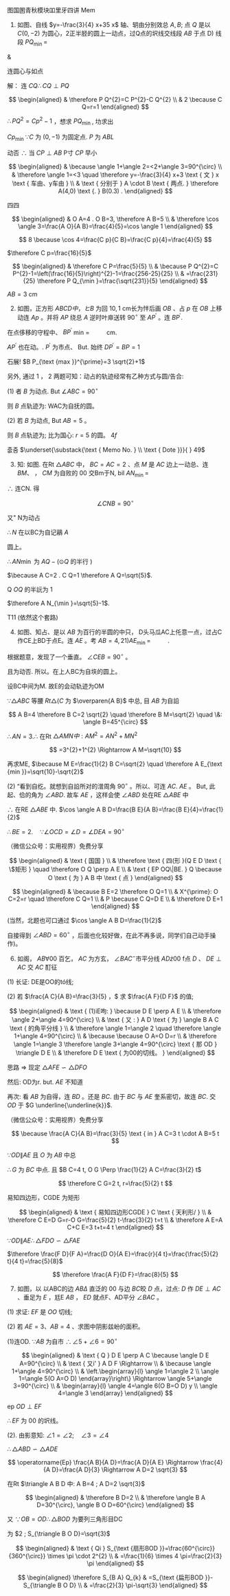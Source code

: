 图国圂青秋模块吅里牙四讲 Mem

1. 如图、自线 $y=-\frac{3}{4} x+35 x$ 轴、䢁由分别效总 $A, B ;$ 点 $Q$ 是以 $C(0,-2)$ 为圆心，2正半胫的圆上一动点，过Q点的㘮线交线段 $A B$ 于点
D) 线段 $P Q_{\text {min }}=$



$\mathbb{\&}$



连圆心与如点

解： 连 $C Q \therefore C Q \perp P Q$

$$
\begin{aligned}
& \therefore P Q^{2}=C P^{2}-C Q^{2} \\
& 2 \because C Q=r=1
\end{aligned}
$$

$\therefore P Q^{2}=C p^{2}-1$ ，想求 $P Q_{\text {min }}$, 㘦求出

$C p_{\text {min }} \because C$ 为 $(0,-1)$ 为固定点. $P$ 为 $A B L$

动否 $\therefore$ 当 $C P \perp A B$ P寸 $C P$ 早小

$$
\begin{aligned}
& \because \angle 1+\angle 2=<2+\angle 3=90^{\circ} \\
& \therefore \angle 1=<3 \quad \therefore y=-\frac{3}{4} x+3 \text { 文 } x \text { 车由、y车由 } \\
& \text { 分别于 } A \cdot B \text { 两点. } \therefore A(4,0) \text {. } B(0.3) .
\end{aligned}
$$

四四

$$
\begin{aligned}
& O A=4 . O B=3, \therefore A B=5 \\
& \therefore \cos \angle 3=\frac{A O}{A B}=\frac{4}{5}=\cos \angle 1
\end{aligned}
$$

$$
8 \because \cos 4=\frac{C p}{C B}=\frac{C p}{4}=\frac{4}{5}
$$

$\therefore C p=\frac{16}{5}$

$$
\begin{aligned}
& \therefore C P=\frac{5}{5} \\
& \because P Q^{2}=C P^{2}-1=\left(\frac{16}{5}\right)^{2}-1=\frac{256-25}{25} \\
& =\frac{231}{25} \therefore P Q_{\min }=\frac{\sqrt{231}}{5}
\end{aligned}
$$

$A B=3 \mathrm{~cm}$

2. 如图，正方形 $A B C D 中 ， ヒ B$ 为回 $10,1 \mathrm{~cm}$长为怑后画 $O B$ 、占 $p$ 在 $O B$ 上移动连 $A p$ 。并将 $A P$ 绕总 $A$ 逆时叶庘送转 $90^{\circ}$ 至 $A P^{\prime}$ 。连 $B P^{\prime}$.

在点侈移的守程中、 $B P^{\prime}$ min $=$ $\qquad$ $\mathrm{cm}$.


$A P^{\prime}$ 也在动。. $P^{\prime}$ 为市点、 But. 始终 $D P^{\prime}=B P=1$



石展! $B P_{\text {max }}^{\prime}=3 \sqrt{2}+1$

另外, 通过 1 ， 2 两题可知：动占的轨迹经常有乙种方式与圆/告合:

(1) 者 $B$ 为动点. But $\angle A B C=90^{\circ}$

则 $B$ 点轨迹为: WAC为自抚的圆。

(2) 若 $B$ 为动点, But $A B=5$ 。

则 $B$ 点轨迹为; 比为国心: $r=5$ 的圆。
$4 f$

줎줌
$\underset{\substack{\text { Memo No. } \\ \text { Dote }}}{ } 49$

3. 知: 如图. 在Rt $\triangle A B C$ 中， $B C=A C=2$ 、点 $M$ 是 $A C$ 边上一动总、连 $B M 、$ ， $C M$ 为自败的 00 交Bm于N, bil $A N_{\text {min }}=$ $\qquad$



$\therefore$ 连CN. 得

$$
\angle C N B=90^{\circ}
$$

又" N为动占

$\therefore N$ 在以BC为自记鷊 $A$


圆上。

$\therefore A N \min$ 为 $A Q-(\odot Q$ 的半行 $)$

$\because A C=2 . C Q=1 \therefore A Q=\sqrt{5}$.

Q $O Q$ 的半䛃为 1

$\therefore A N_{\min }=\sqrt{5}-1$.

T11 (依然这个套路)

4. 如图、知占、是以 $A B$ 为百行的半圆的中只， D头马瓜AC上仛意一点，过占C作CE上BD于点E。连 $A E$ 。考 $A B=4,21) A E_{\text {min }}=$ $\qquad$ .



根据题意，发现了一个垂直。 $\angle C E B=90^{\circ}$ 。

且为动否. 所以。在上人BC为自垁的圆上。

设BC中间为M. 故E的会动轨迹为OM


$\because \triangle A B C$ 等腰 $R t \triangle(C$ 为 $\overparen{A B}$ 中总, 目 $A B$ 为自䛇

$$
A B=4 \therefore B C=2 \sqrt{2} \quad \therefore B M=\sqrt{2} \quad \&: \angle B=45^{\circ}
$$



$\therefore A N=3 . \therefore$ 在Rt $\triangle A M N 中: A M^{2}=A N^{2}+M N^{2}$

$$
=3^{2}+1^{2} \Rightarrow A M=\sqrt{10}
$$

再求ME, $\because M E=\frac{1}{2} B C=\sqrt{2} \quad \therefore A E_{\text {min }}=\sqrt{10}-\sqrt{2}$



(2) “看到自纥。就想到自䛇所对的潧周角 $90^{\circ}$ 。所以、可连 $A C$. $A E$ 。 But, 此起、佮的角为 $\angle A B D$. 故车 $A E$ ，这样会使 $\angle A B D$ 处在RE $\triangle A B E$ 中

$\therefore$ 在RE $\triangle A B E$ 中. $\cos \angle A B D=\frac{B E}{A B}=\frac{B E}{4}=\frac{1}{2}$

$\therefore B E=2 . \quad \because \angle O C D=\angle D=\angle D E A=90^{\circ}$

（微信公众号：实用视界）免费分享

$$
\begin{aligned}
& \text { 国国 } \\
& \therefore \text { 四(形 }(Q E D \text { \$矩形 } \quad \therefore O Q \perp A E \\
& \text { EP OQ\|BE. } Q \because O \text { 为 } A B 中 \text { 点 }
\end{aligned}
$$



$$
\begin{aligned}
& \because B E=2 \therefore O Q=1 \\
& X^{\prime}: O C=2=r \quad \therefore C Q=1 \\
& P \because C Q=D E \\
& \therefore D E=1
\end{aligned}
$$

(当然，北题也可口通过 $\cos \angle A B D=\frac{1}{2}$

自接得到 $\angle A B D=60^{\circ}$ ，后面也化较好做，在此不再多说，同学们自己动手操作)。

6. 如阁， $A B \forall 00$ 百乞， $A C$ 为方玄， $\angle B A C^{-}$市平分线 $A D \dot{z} 00$ f点 $D$ 、 $D E \perp A C$ 交 $A C$ 酊征



(1) 长证: DE是OO的tó线;

(2) 若 $\frac{A C}{A B}=\frac{3}{5} ，$ 求 $\frac{A F}{D F}$ 的值;



$$
\begin{aligned}
& \text { (1)iE呴: } \because D E \perp A E \\
& \therefore \angle 2+\angle 4=90^{\circ} \\
& \text { 又 : } A D \text { 为 } \angle B A C \text { 的角平分线 } \\
& \therefore \angle 1=\angle 2 \quad \therefore \angle 1+\angle 4=90^{\circ} \\
& \because \because O A=O D=r \\
& \therefore \angle 1=\angle 3 \therefore \angle 3+\angle 4=90^{\circ} \text { 那 OD } \triangle D E \\
& \therefore D E \text { 为00的切线。 }
\end{aligned}
$$



思路 $\Rightarrow$ 现定 $\triangle A F E \backsim \triangle D F O$

然后: OD为r. but. $A E$ 不知道

再次: 看 $A B$ 为自得，连 $B D$ 。还是 $B C$. 由于 $B C$ 与 $A E$ 奎系密切，故连 $B C$. 交 $O D$ 于 $G \underline{\underline{k}}$.

（微信公众号：实用视界）免费分享

$$
\because \frac{A C}{A B}=\frac{3}{5} \text { in } A C=3 t \cdot A B=5 t
$$

$\because O D \| A E$ 且 $O$ 为 $A B$ 中总

$\therefore G$ 为 $B C$ 中点. 且 $B C=4 t, O G \Perp \frac{1}{2} A C=\frac{3}{2} t$

$$
\therefore C G=2 t, r=\frac{5}{2} t
$$

易知四边形，CGDE 为矩形

$$
\begin{aligned}
& \text { 易知四边形CGDE } C \text { 天利形/ } \\
& \therefore C E=D G=r-O G=\frac{5}{2} t-\frac{3}{2} t=t \\
& \therefore A E=A C+C E=3 t+t=4 t
\end{aligned}
$$

$\because O D \| A E \therefore \triangle F D O \backsim \triangle F A E$

$\therefore \frac{F D}{F A}=\frac{D O}{A E}=\frac{r}{4 t}=\frac{\frac{5}{2} t}{4 t}=\frac{5}{8}$

$$
\therefore \frac{A F}{D F}=\frac{8}{5}
$$

7. 如图，以 以ABC的边 $A B \Delta$ 直泛的 00 与边 $B C$晈 $D$ 点，过点: $D$ 作 $D E \perp A C$ 、垂足为 $E$ ，尪E $A B$ ， $E D$ 就点F、AD平分 $\angle B A C$ 。

(1) 求证: $E F$ 是 $O O$ 切线;

(2) 若 $A E=3 、 A B=4$ 、求图中阴影兹岎的面积。



(1)连OD. $\because A B$ 为自市 $\therefore \angle 5+\angle 6=90^{\circ}$

$$
\begin{aligned}
& \text { Q } D E \perp A C \because \angle D E A=90^{\circ} \\
& \text { 又i' } A D F \Rightarrow \\
& \because \angle 1+\angle 4=90^{\circ} \\
& \left.\begin{array}{l}
\angle 1=\angle 2 \\
\angle 1=\angle 5(O A=O D)
\end{array}\right\} \Rightarrow \angle 5+\angle 3=90^{\circ} \\
& \begin{array}{l}
\angle 4=\angle 6(O B=O D) y \\
\angle 4=\angle 3
\end{array}
\end{aligned}
$$

ep $O D \perp E F$

$\therefore E F$ 为 00 的㘮线。



(2). 由影意知: $\angle 1=\angle 2 ; \quad \angle 3=\angle 4$

$\therefore \triangle A B D \backsim \triangle A D E$

$$
\operatorname{Ep} \frac{A B}{A D}=\frac{A D}{A E} \Rightarrow \frac{4}{A D}=\frac{A D}{3} \Rightarrow A D=2 \sqrt{3}
$$

在Rt $\triangle A B D 中: A B=4 ; A D=2 \sqrt{3}$

$$
\begin{aligned}
& \therefore B D=2 \\
& \therefore \angle B A D=30^{\circ}, \angle B O D=60^{\circ}
\end{aligned}
$$

又 $\because O B=O D \therefore \triangle B O D$ 为要列三角形目DC

为 $2 ; S_{\triangle B O D}=\sqrt{3}$

$$
\begin{aligned}
& \text { Qi } S_{\text {扇形BOD }}=\frac{60^{\circ}}{360^{\circ}} \times \pi \cdot 2^{2} \\
& =\frac{1}{6} \times 4 \pi=\frac{2}{3} \pi
\end{aligned}
$$

$$
\begin{aligned}
\therefore S_{B A} Q_{k} & =S_{\text {扁形BOD }}-S_{\triangle B O D} \\
& =\frac{2}{3} \pi-\sqrt{3}
\end{aligned}
$$


